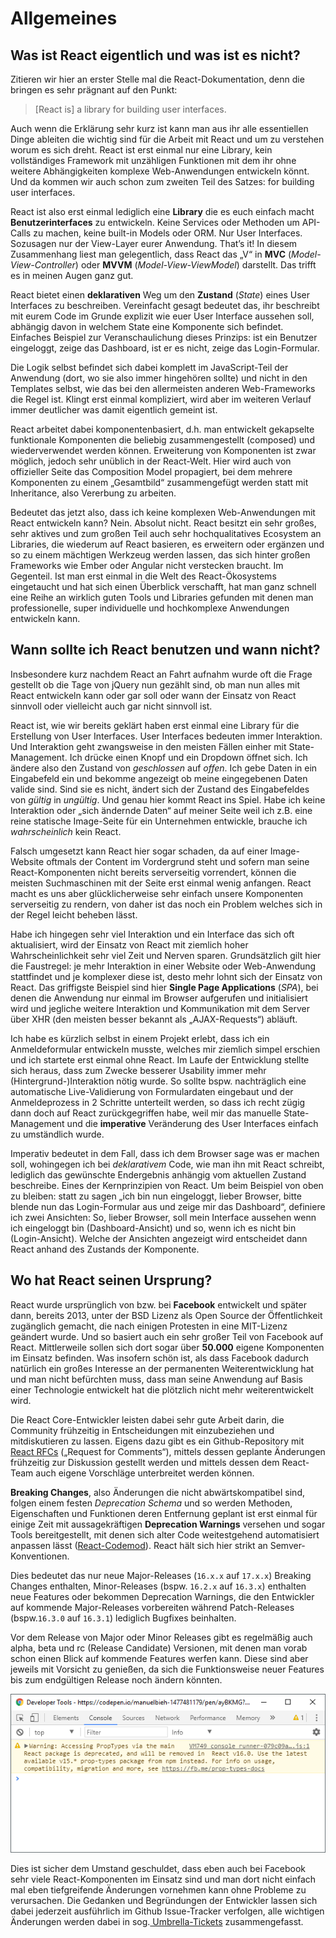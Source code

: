 # Allgemeines

## Was ist React eigentlich und was ist es nicht?

Zitieren wir hier an erster Stelle mal die React-Dokumentation, denn die bringen es sehr prägnant auf den Punkt:

> \[React is\] a library for building user interfaces.

Auch wenn die Erklärung sehr kurz ist kann man aus ihr alle essentiellen Dinge ableiten die wichtig sind für die Arbeit mit React und um zu verstehen worum es sich dreht. React ist erst einmal nur eine Library, kein vollständiges Framework mit unzähligen Funktionen mit dem ihr ohne weitere Abhängigkeiten komplexe Web-Anwendungen entwickeln könnt. Und da kommen wir auch schon zum zweiten Teil des Satzes: for building user interfaces.

React ist also erst einmal lediglich eine **Library** die es euch einfach macht **Benutzerinterfaces** zu entwickeln. Keine Services oder Methoden um API-Calls zu machen, keine built-in Models oder ORM. Nur User Interfaces. Sozusagen nur der View-Layer eurer Anwendung. That’s it! In diesem Zusammenhang liest man gelegentlich, dass React das „V“ in **MVC** \(_Model-View-Controller_\) oder **MVVM** \(_Model-View-ViewModel_\) darstellt. Das trifft es in meinen Augen ganz gut.

React bietet einen **deklarativen** Weg um den **Zustand** \(_State_\) eines User Interfaces zu beschreiben. Vereinfacht gesagt bedeutet das, ihr beschreibt mit eurem Code im Grunde explizit wie euer User Interface aussehen soll, abhängig davon in welchem State eine Komponente sich befindet. Einfaches Beispiel zur Veranschaulichung dieses Prinzips: ist ein Benutzer eingeloggt, zeige das Dashboard, ist er es nicht, zeige das Login-Formular.

Die Logik selbst befindet sich dabei komplett im JavaScript-Teil der Anwendung \(dort, wo sie also immer hingehören sollte\) und nicht in den Templates selbst, wie das bei den allermeisten anderen Web-Frameworks die Regel ist. Klingt erst einmal kompliziert, wird aber im weiteren Verlauf immer deutlicher was damit eigentlich gemeint ist.

React arbeitet dabei komponentenbasiert, d.h. man entwickelt gekapselte funktionale Komponenten die beliebig zusammengestellt \(composed\) und wiederverwendet werden können. Erweiterung von Komponenten ist zwar möglich, jedoch sehr unüblich in der React-Welt. Hier wird auch von offizieller Seite das Composition Model propagiert, bei dem mehrere Komponenten zu einem „Gesamtbild“ zusammengefügt werden statt mit Inheritance, also Vererbung zu arbeiten.

Bedeutet das jetzt also, dass ich keine komplexen Web-Anwendungen mit React entwickeln kann? Nein. Absolut nicht. React besitzt ein sehr großes, sehr aktives und zum großen Teil auch sehr hochqualitatives Ecosystem an Libraries, die wiederum auf React basieren, es erweitern oder ergänzen und so zu einem mächtigen Werkzeug werden lassen, das sich hinter großen Frameworks wie Ember oder Angular nicht verstecken braucht. Im Gegenteil. Ist man erst einmal in die Welt des React-Ökosystems eingetaucht und hat sich einen Überblick verschafft, hat man ganz schnell eine Reihe an wirklich guten Tools und Libraries gefunden mit denen man professionelle, super individuelle und hochkomplexe Anwendungen entwickeln kann.

## Wann sollte ich React benutzen und wann nicht?

Insbesondere kurz nachdem React an Fahrt aufnahm wurde oft die Frage gestellt ob die Tage von jQuery nun gezählt sind, ob man nun alles mit React entwickeln kann oder gar soll oder wann der Einsatz von React sinnvoll oder vielleicht auch gar nicht sinnvoll ist.

React ist, wie wir bereits geklärt haben erst einmal eine Library für die Erstellung von User Interfaces. User Interfaces bedeuten immer Interaktion. Und Interaktion geht zwangsweise in den meisten Fällen einher mit State-Management. Ich drücke einen Knopf und ein Dropdown öffnet sich. Ich ändere also den Zustand von _geschlossen_ auf _offen_. Ich gebe Daten in ein Eingabefeld ein und bekomme angezeigt ob meine eingegebenen Daten valide sind. Sind sie es nicht, ändert sich der Zustand des Eingabefeldes von _gültig_ in _ungültig_. Und genau hier kommt React ins Spiel. Habe ich keine Interaktion oder „sich ändernde Daten“ auf meiner Seite weil ich z.B. eine reine statische Image-Seite für ein Unternehmen entwickle, brauche ich _wahrscheinlich_ kein React.

Falsch umgesetzt kann React hier sogar schaden, da auf einer Image-Website oftmals der Content im Vordergrund steht und sofern man seine React-Komponenten nicht bereits serverseitig vorrendert, können die meisten Suchmaschinen mit der Seite erst einmal wenig anfangen. React macht es uns aber glücklicherweise sehr einfach unsere Komponenten serverseitig zu rendern, von daher ist das noch ein Problem welches sich in der Regel leicht beheben lässt.

Habe ich hingegen sehr viel Interaktion und ein Interface das sich oft aktualisiert, wird der Einsatz von React mit ziemlich hoher Wahrscheinlichkeit sehr viel Zeit und Nerven sparen. Grundsätzlich gilt hier die Faustregel: je mehr Interaktion in einer Website oder Web-Anwendung stattfindet und je komplexer diese ist, desto mehr lohnt sich der Einsatz von React. Das griffigste Beispiel sind hier **Single Page Applications** \(_SPA_\), bei denen die Anwendung nur einmal im Browser aufgerufen und initialisiert wird und jegliche weitere Interaktion und Kommunikation mit dem Server über XHR \(den meisten besser bekannt als „AJAX-Requests“\) abläuft.

Ich habe es kürzlich selbst in einem Projekt erlebt, dass ich ein Anmeldeformular entwickeln musste, welches mir ziemlich simpel erschien und ich startete erst einmal ohne React. Im Laufe der Entwicklung stellte sich heraus, dass zum Zwecke besserer Usability immer mehr \(Hintergrund-\)Interaktion nötig wurde. So sollte bspw. nachträglich eine automatische Live-Validierung von Formulardaten eingebaut und der Anmeldeprozess in 2 Schritte unterteilt werden, so dass ich recht zügig dann doch auf React zurückgegriffen habe, weil mir das manuelle State-Management und die **imperative** Veränderung des User Interfaces einfach zu umständlich wurde.

Imperativ bedeutet in dem Fall, dass ich dem Browser sage was er machen soll, wohingegen ich bei _deklarativem_ Code, wie man ihn mit React schreibt, lediglich das gewünschte Endergebnis anhängig vom aktuellen Zustand beschreibe. Eines der Kernprinzipien von React. Um beim Beispiel von oben zu bleiben: statt zu sagen „ich bin nun eingeloggt, lieber Browser, bitte blende nun das Login-Formular aus und zeige mir das Dashboard“, definiere ich zwei Ansichten: So, lieber Browser, soll mein Interface aussehen wenn ich eingeloggt bin \(Dashboard-Ansicht\) und so, wenn ich es nicht bin \(Login-Ansicht\). Welche der Ansichten angezeigt wird entscheidet dann React anhand des Zustands der Komponente.

## Wo hat React seinen Ursprung?

React wurde ursprünglich von bzw. bei **Facebook** entwickelt und später dann, bereits 2013, unter der BSD Lizenz als Open Source der Öffentlichkeit zugänglich gemacht, die nach einigen Protesten in eine MIT-Lizenz geändert wurde. Und so basiert auch ein sehr großer Teil von Facebook auf React. Mittlerweile sollen sich dort sogar über **50.000** eigene Komponenten im Einsatz befinden. Was insofern schön ist, als dass Facebook dadurch natürlich ein großes Interesse an der permanenten Weiterentwicklung hat und man nicht befürchten muss, dass man seine Anwendung auf Basis einer Technologie entwickelt hat die plötzlich nicht mehr weiterentwickelt wird.

Die React Core-Entwickler leisten dabei sehr gute Arbeit darin, die Community frühzeitig in Entscheidungen mit einzubeziehen und mitdiskutieren zu lassen. Eigens dazu gibt es ein Github-Repository mit [React RFCs](https://github.com/reactjs/rfcs) \(„Request for Comments“\), mittels dessen geplante Änderungen frühzeitig zur Diskussion gestellt werden und mittels dessen dem React-Team auch eigene Vorschläge unterbreitet werden können. 

**Breaking Changes**, also Änderungen die nicht abwärtskompatibel sind, folgen einem festen _Deprecation Schema_ und so werden Methoden, Eigenschaften und Funktionen deren Entfernung geplant ist erst einmal für einige Zeit mit aussagekräftigen **Deprecation Warnings** versehen und sogar Tools bereitgestellt, mit denen sich alter Code weitestgehend automatisiert anpassen lässt \([React-Codemod](https://github.com/reactjs/react-codemod)\). React hält sich hier strikt an Semver-Konventionen. 

Dies bedeutet das nur neue Major-Releases \(`16.x.x` auf `17.x.x`\) Breaking Changes enthalten, Minor-Releases \(bspw. `16.2.x` auf `16.3.x`\) enthalten neue Features oder bekommen Deprecation Warnings, die den Entwickler auf kommende Major-Releases vorbereiten während Patch-Releases \(bspw.`16.3.0` auf `16.3.1`\) lediglich Bugfixes beinhalten. 

Vor dem Release von Major oder Minor Releases gibt es regelmäßig auch alpha, beta und rc \(Release Candidate\) Versionen, mit denen man vorab schon einen Blick auf kommende Features werfen kann. Diese sind aber jeweils mit Vorsicht zu genießen, da sich die Funktionsweise neuer Features bis zum endgültigen Release noch ändern könnten.

![Beispiel f&#xFC;r eine Deprecation Warning](../.gitbook/assets/deprecation-warning.png)

Dies ist sicher dem Umstand geschuldet, dass eben auch bei Facebook sehr viele React-Komponenten im Einsatz sind und man dort nicht einfach mal eben tiefgreifende Änderungen vornehmen kann ohne Probleme zu verursachen. Die Gedanken und Begründungen der Entwickler lassen sich dabei jederzeit ausführlich im Github Issue-Tracker verfolgen, alle wichtigen Änderungen werden dabei in sog.[ Umbrella-Tickets](https://github.com/facebook/react/issues?utf8=%E2%9C%93&q=is%3Aissue%20is%3Aopen%20umbrella) zusammengefasst.  



